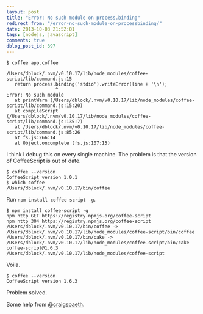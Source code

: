 ```yaml
---
layout: post
title: "Error: No such module on process.binding"
redirect_from: "/error-no-such-module-on-processbinding/"
date: 2013-10-03 21:52:01
tags: [nodejs, javascript]
comments: true
dblog_post_id: 397
---
```


```
$ coffee app.coffee

/Users/dblock/.nvm/v0.10.17/lib/node_modules/coffee-script/lib/command.js:15
   return process.binding('stdio').writeError(line + '\n');
                  ^
Error: No such module
   at printWarn (/Users/dblock/.nvm/v0.10.17/lib/node_modules/coffee-script/lib/command.js:15:20)
   at compileScript (/Users/dblock/.nvm/v0.10.17/lib/node_modules/coffee-script/lib/command.js:135:7)
   at /Users/dblock/.nvm/v0.10.17/lib/node_modules/coffee-script/lib/command.js:85:26
   at fs.js:266:14
   at Object.oncomplete (fs.js:107:15)
```

I think I debug this on every single machine. The problem is that the version of CoffeeScript is out of date.

```
$ coffee --version
CoffeeScript version 1.0.1
$ which coffee
/Users/dblock/.nvm/v0.10.17/bin/coffee
```

Run `npm install coffee-script -g`.

```
$ npm install coffee-script -g
npm http GET https://registry.npmjs.org/coffee-script
npm http 304 https://registry.npmjs.org/coffee-script
/Users/dblock/.nvm/v0.10.17/bin/coffee -> /Users/dblock/.nvm/v0.10.17/lib/node_modules/coffee-script/bin/coffee
/Users/dblock/.nvm/v0.10.17/bin/cake -> /Users/dblock/.nvm/v0.10.17/lib/node_modules/coffee-script/bin/cake
coffee-script@1.6.3 /Users/dblock/.nvm/v0.10.17/lib/node_modules/coffee-script
```

Voila.

```
$ coffee --version
CoffeeScript version 1.6.3
```

Problem solved.

Some help from [@craigspaeth](https://twitter.com/craigspaeth).
